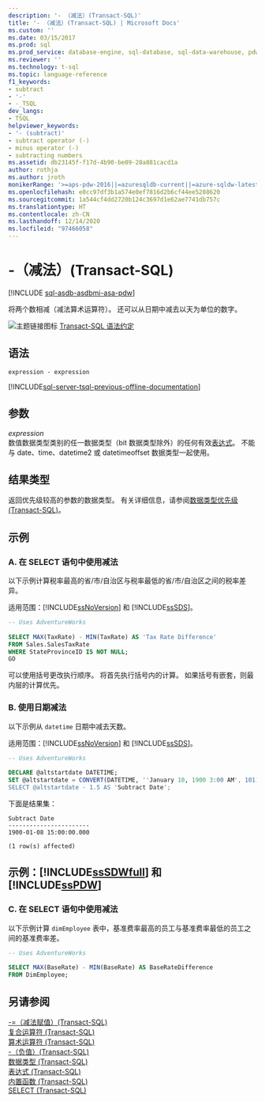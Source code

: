 ```yaml
---
description: '- （减法）(Transact-SQL)'
title: '- （减法）(Transact-SQL) | Microsoft Docs'
ms.custom: ''
ms.date: 03/15/2017
ms.prod: sql
ms.prod_service: database-engine, sql-database, sql-data-warehouse, pdw
ms.reviewer: ''
ms.technology: t-sql
ms.topic: language-reference
f1_keywords:
- subtract
- '-'
- -_TSQL
dev_langs:
- TSQL
helpviewer_keywords:
- '- (subtract)'
- subtract operator (-)
- minus operator (-)
- subtracting numbers
ms.assetid: db23145f-f17d-4b90-be09-28a881cacd1a
author: rothja
ms.author: jroth
monikerRange: '>=aps-pdw-2016||=azuresqldb-current||=azure-sqldw-latest||>=sql-server-2016||>=sql-server-linux-2017||=azuresqldb-mi-current'
ms.openlocfilehash: e8cc97df3b1a574e0ef7816d2b6cf44ee5288620
ms.sourcegitcommit: 1a544cf4dd2720b124c3697d1e62ae7741db757c
ms.translationtype: HT
ms.contentlocale: zh-CN
ms.lasthandoff: 12/14/2020
ms.locfileid: "97466058"
---
```

# <a name="--subtraction-transact-sql"></a>-（减法）(Transact-SQL)
[!INCLUDE [sql-asdb-asdbmi-asa-pdw](../../includes/applies-to-version/sql-asdb-asdbmi-asa-pdw.md)]

  将两个数相减（减法算术运算符）。 还可以从日期中减去以天为单位的数字。  
  
 ![主题链接图标](../../database-engine/configure-windows/media/topic-link.gif "“主题链接”图标") [Transact-SQL 语法约定](../../t-sql/language-elements/transact-sql-syntax-conventions-transact-sql.md)  
  
## <a name="syntax"></a>语法  
  
```syntaxsql  
expression - expression  
```  
  
[!INCLUDE[sql-server-tsql-previous-offline-documentation](../../includes/sql-server-tsql-previous-offline-documentation.md)]

## <a name="arguments"></a>参数
 *expression*  
 数值数据类型类别的任一数据类型（bit 数据类型除外）的任何有效[表达式](../../t-sql/language-elements/expressions-transact-sql.md)。 不能与 date、time、datetime2 或 datetimeoffset 数据类型一起使用。  
  
## <a name="result-types"></a>结果类型  
 返回优先级较高的参数的数据类型。 有关详细信息，请参阅[数据类型优先级 (Transact-SQL)](../../t-sql/data-types/data-type-precedence-transact-sql.md)。  
  
## <a name="examples"></a>示例  
  
### <a name="a-using-subtraction-in-a-select-statement"></a>A. 在 SELECT 语句中使用减法  
 以下示例计算税率最高的省/市/自治区与税率最低的省/市/自治区之间的税率差异。  
  
 适用范围：[!INCLUDE[ssNoVersion](../../includes/ssnoversion-md.md)] 和 [!INCLUDE[ssSDS](../../includes/sssds-md.md)]。  
  
```sql  
-- Uses AdventureWorks  
  
SELECT MAX(TaxRate) - MIN(TaxRate) AS 'Tax Rate Difference'  
FROM Sales.SalesTaxRate  
WHERE StateProvinceID IS NOT NULL;  
GO  
```  
  
 可以使用括号更改执行顺序。 将首先执行括号内的计算。 如果括号有嵌套，则最内层的计算优先。  
  
### <a name="b-using-date-subtraction"></a>B. 使用日期减法  
 以下示例从 `datetime` 日期中减去天数。  
  
 适用范围：[!INCLUDE[ssNoVersion](../../includes/ssnoversion-md.md)] 和 [!INCLUDE[ssSDS](../../includes/sssds-md.md)]。  
  
```sql  
-- Uses AdventureWorks  
  
DECLARE @altstartdate DATETIME;  
SET @altstartdate = CONVERT(DATETIME, ''January 10, 1900 3:00 AM', 101);  
SELECT @altstartdate - 1.5 AS 'Subtract Date';  
```  
  
 下面是结果集：  
  
 ```
 Subtract Date  
 -----------------------  
 1900-01-08 15:00:00.000  

 (1 row(s) affected)
 ```  
  
## <a name="examples-sssdwfull-and-sspdw"></a>示例：[!INCLUDE[ssSDWfull](../../includes/sssdwfull-md.md)] 和 [!INCLUDE[ssPDW](../../includes/sspdw-md.md)]  
  
### <a name="c-using-subtraction-in-a-select-statement"></a>C. 在 SELECT 语句中使用减法  
 以下示例计算 `dimEmployee` 表中，基准费率最高的员工与基准费率最低的员工之间的基准费率差。  
  
```sql  
-- Uses AdventureWorks  
  
SELECT MAX(BaseRate) - MIN(BaseRate) AS BaseRateDifference  
FROM DimEmployee;  
```  
  
## <a name="see-also"></a>另请参阅  
 [-=（减法赋值）(Transact-SQL)](../../t-sql/language-elements/subtract-equals-transact-sql.md)   
 [复合运算符 (Transact-SQL)](../../t-sql/language-elements/compound-operators-transact-sql.md)  
 [算术运算符 (Transact-SQL)](../../t-sql/language-elements/arithmetic-operators-transact-sql.md)   
 [-（负值）(Transact-SQL)](../../t-sql/language-elements/unary-operators-negative.md)   
 [数据类型 (Transact-SQL)](../../t-sql/data-types/data-types-transact-sql.md)   
 [表达式 (Transact-SQL)](../../t-sql/language-elements/expressions-transact-sql.md)   
 [内置函数 (Transact-SQL)](~/t-sql/functions/functions.md)   
 [SELECT (Transact-SQL)](../../t-sql/queries/select-transact-sql.md)   
  
  


